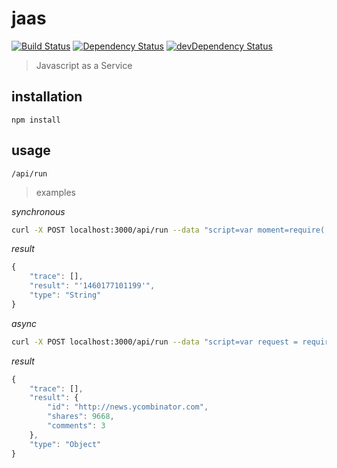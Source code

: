 # jaas

[![Build Status](https://travis-ci.org/gabrielcsapo/jaas.svg?branch=master)](https://travis-ci.org/gabrielcsapo/jaas)
[![Dependency Status](https://david-dm.org/gabrielcsapo/jaas.svg)](https://david-dm.org/gabrielcsapo/jaas)
[![devDependency Status](https://david-dm.org/gabrielcsapo/jaas/dev-status.svg)](https://david-dm.org/gabrielcsapo/jaas#info=devDependencies)

> Javascript as a Service

## installation

```
npm install
```

## usage

```
/api/run
```

> examples

_synchronous_

```bash
curl -X POST localhost:3000/api/run --data "script=var moment=require('moment');moment().format('x');"
```

*result*

```javascript
{
    "trace": [],
    "result": "'1460177101199'",
    "type": "String"
}
```

_async_

```bash
curl -X POST localhost:3000/api/run --data "script=var request = require('request-promise'); var response = await request({ url: 'https://graph.facebook.com/?id=http://news.ycombinator.com', json: true });"
```
*result*

```javascript
{
    "trace": [],
    "result": {
        "id": "http://news.ycombinator.com",
        "shares": 9668,
        "comments": 3
    },
    "type": "Object"
}
```
